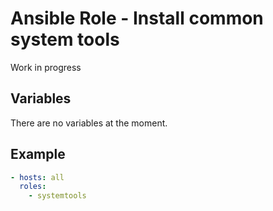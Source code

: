 # Ansible Role - Install common system tools

Work in progress

## Variables

There are no variables at the moment.

## Example

```yaml
- hosts: all
  roles:
    - systemtools
```

